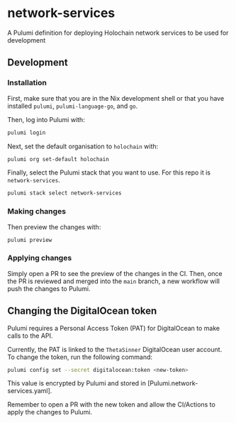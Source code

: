 # network-services
A Pulumi definition for deploying Holochain network services to be used for development

## Development

### Installation

First, make sure that you are in the Nix development shell or that you have
installed `pulumi`, `pulumi-language-go`, and `go`.

Then, log into Pulumi with:
```sh
pulumi login
```

Next, set the default organisation to `holochain` with:
```sh
pulumi org set-default holochain
```

Finally, select the Pulumi stack that you want to use. For this repo it is `network-services`.
```sh
pulumi stack select network-services
```

### Making changes

Then preview the changes with:
```sh
pulumi preview
```

### Applying changes

Simply open a PR to see the preview of the changes in the CI. Then, once the PR
is reviewed and merged into the `main` branch, a new workflow will push the
changes to Pulumi.

## Changing the DigitalOcean token

Pulumi requires a Personal Access Token (PAT) for DigitalOcean to make calls to the API.

Currently, the PAT is linked to the `ThetaSinner` DigitalOcean user account. To
change the token, run the following command:
```sh
pulumi config set --secret digitalocean:token <new-token>
```

This value is encrypted by Pulumi and stored in [Pulumi.network-services.yaml].

Remember to open a PR with the new token and allow the CI/Actions to apply the
changes to Pulumi.
